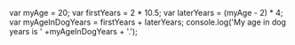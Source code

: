 var myAge = 20;
var firstYears = 2 * 10.5;
var laterYears = (myAge - 2) * 4;
var myAgeInDogYears = firstYears + laterYears;
console.log('My age in dog years is ' +myAgeInDogYears + '.');